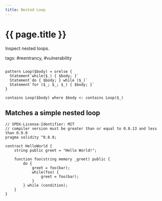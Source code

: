 ```yaml
---
title: Nested Loop
---
```

# {{ page.title }}

Inspect nested loops.

tags: #reentrancy, #vulnerability
```

pattern Loop($body) = orelse {
  Statement`while($_) { $body; }`
  Statement`do { $body; } while ($_)`
  Statement`for ($_; $_; $_) { $body; }`
}

contains Loop($body) where $body <: contains Loop($_)

```

## Matches a simple nested loop

```Solidity
// SPDX-License-Identifier: MIT
// compiler version must be greater than or equal to 0.8.13 and less than 0.9.0
pragma solidity ^0.8.9;

contract HelloWorld {
    string public greet = "Hello World!";

    function foo(string memory _greet) public {
        do {
            greet = foo(bar);
            while(foo) {
                greet = foo(bar);
            }
        } while (condition);
    }
}
```
```typescript

```


